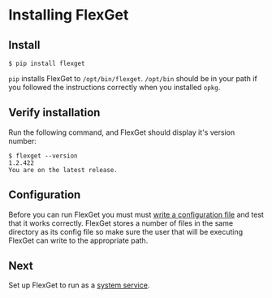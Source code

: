 # Installing FlexGet
## Install
```
$ pip install flexget
```

`pip` installs FlexGet to `/opt/bin/flexget`. `/opt/bin` should be in your path if you followed the instructions correctly when you installed `opkg`.

## Verify installation
Run the following command, and FlexGet should display it's version number:

```
$ flexget --version
1.2.422
You are on the latest release.
```

## Configuration
Before you can run FlexGet you must must [write a configuration file](/Configuration) and test that it works correctly. FlexGet stores a number of files in the same directory as its config file so make sure the user that will be executing FlexGet can write to the appropriate path.

## Next
Set up FlexGet to run as a [system service](/InstallWizard/SynologyNAS/Upstart).
